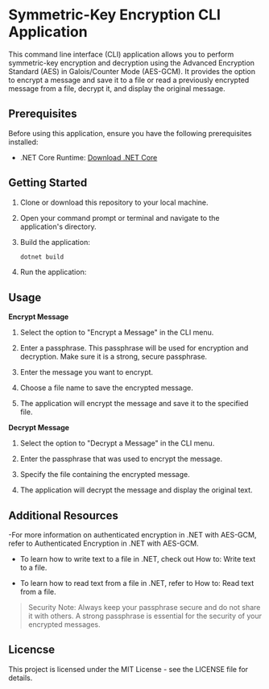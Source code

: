 # Symmetric-Key Encryption CLI Application

This command line interface (CLI) application allows you to perform symmetric-key encryption and decryption using the Advanced Encryption Standard (AES) in Galois/Counter Mode (AES-GCM). It provides the option to encrypt a message and save it to a file or read a previously encrypted message from a file, decrypt it, and display the original message.

## Prerequisites

Before using this application, ensure you have the following prerequisites installed:

- .NET Core Runtime: [Download .NET Core](https://dotnet.microsoft.com/download)

## Getting Started

1. Clone or download this repository to your local machine.

2. Open your command prompt or terminal and navigate to the application's directory.

3. Build the application:

   ```bash
   dotnet build
4. Run the application:

## Usage

**Encrypt Message** 

1. Select the option to "Encrypt a Message" in the CLI menu.

2. Enter a passphrase. This passphrase will be used for encryption and decryption. Make sure it is a strong, secure passphrase.
3. Enter the message you want to encrypt.

4. Choose a file name to save the encrypted message.

5. The application will encrypt the message and save it to the specified file.

**Decrypt Message**

1. Select the option to "Decrypt a Message" in the CLI menu.

2. Enter the passphrase that was used to encrypt the message.

3. Specify the file containing the encrypted message.

4. The application will decrypt the message and display the original text.

## Additional Resources

 -For more information on authenticated encryption in .NET with AES-GCM, refer to Authenticated Encryption in .NET with AES-GCM.

- To learn how to write text to a file in .NET, check out How to: Write text to a file.

- To learn how to read text from a file in .NET, refer to How to: Read text from a file.

> Security Note: Always keep your passphrase secure and do not share it with others. A strong passphrase is essential for the security of your encrypted messages.

## Licencse

This project is licensed under the MIT License - see the LICENSE file for details.



